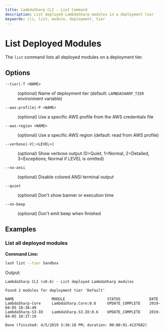 ```yaml
---
title: LambdaSharp CLI - List Command
description: List deployed LambdaSharp modules in a deployment tier
keywords: cli, list, module, deployment, tier
---
```

# List Deployed Modules

The `list` command lists all deployed modules on a deployment tier.

## Options

<dl>

<dt><code>--tier|-T &lt;NAME&gt;</code></dt>
<dd>

(optional) Name of deployment tier (default: <code>LAMBDASHARP_TIER</code> environment variable)
</dd>

<dt><code>--aws-profile|-P &lt;NAME&gt;</code></dt>
<dd>

(optional) Use a specific AWS profile from the AWS credentials file
</dd>

<dt><code>--aws-region &lt;NAME&gt;</code></dt>
<dd>

(optional) Use a specific AWS region (default: read from AWS profile)
</dd>

<dt><code>--verbose|-V[:&lt;LEVEL&gt;]</code></dt>
<dd>

(optional) Show verbose output (0=Quiet, 1=Normal, 2=Detailed, 3=Exceptions; Normal if LEVEL is omitted)
</dd>

<dt><code>--no-ansi</code></dt>
<dd>

(optional) Disable colored ANSI terminal output
</dd>

<dt><code>--quiet</code></dt>
<dd>

(optional) Don't show banner or execution time
</dd>

<dt><code>--no-beep</code></dt>
<dd>

(optional) Don't emit beep when finished
</dd>

</dl>

## Examples

### List all deployed modules

__Command Line:__
```bash
lash list --tier Sandbox
```

Output:
```
LambdaSharp CLI (v0.6) - List deployed LambdaSharp modules

Found 2 modules for deployment tier 'Default'

NAME                 MODULE                   STATUS             DATE
LambdaSharp-Core     LambdaSharp.Core:0.6     UPDATE_COMPLETE    2019-04-05 10:36:49
LambdaSharp-S3-IO    LambdaSharp.S3.IO:0.6    UPDATE_COMPLETE    2019-04-05 10:37:19

Done (finished: 4/5/2019 3:36:10 PM; duration: 00:00:01.4137682)
```
